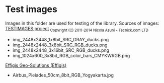 # Test images
Images in this folder are used for testing of the library. 
Sources of images:
[TESTIMAGES project](http://testimages.tecnick.com)
<sub>Copyright (C) 2011-2014 Nicola Asuni - Tecnick.com LTD</sub>
- img_2448x2448_1x8bit_SRC_GRAY_ducks.png
- img_2448x2448_3x8bit_SRC_RGB_ducks.png
- img_2448x2448_3x16bit_SRC_RGB_ducks.png
- img_1024x600_3x8bit_RGB_color_bars_CMYKWRGB.png

[Effigis Geo-Solutions (Effigis) ](https://effigis.com/en/solutions/satellite-images/satellite-image-samples)
- Airbus_Pleiades_50cm_8bit_RGB_Yogyakarta.jpg
